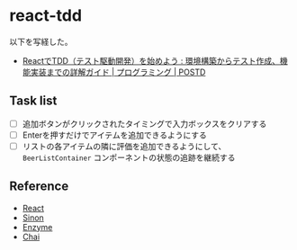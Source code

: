 # react-tdd

以下を写経した。

* [ReactでTDD（テスト駆動開発）を始めよう : 環境構築からテスト作成、機能実装までの詳解ガイド \| プログラミング \| POSTD](http://postd.cc/getting-started-with-tdd-in-react/)

## Task list

- [ ] 追加ボタンがクリックされたタイミングで入力ボックスをクリアする
- [ ] Enterを押すだけでアイテムを追加できるようにする
- [ ] リストの各アイテムの隣に評価を追加できるようにして、 `BeerListContainer` コンポーネントの状態の追跡を継続する

## Reference

* [React](https://facebook.github.io/react/docs/top-level-api.html)
* [Sinon](http://sinonjs.org/docs/)
* [Enzyme](http://airbnb.io/enzyme/docs/api/index.html)
* [Chai](http://chaijs.com/api/)
